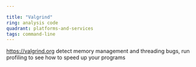 ```yaml
---

title: "Valgrind"
ring: analysis code
quadrant: platforms-and-services
tags: command-line
---
```

https://valgrind.org
detect memory management and threading bugs, run profiling to see how to speed up your programs
